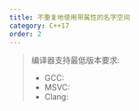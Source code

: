 ```yaml
---
title: 不重复地使用带属性的名字空间
category: C++17
order: 2
---
```


> 编译器支持最低版本要求:
> * GCC:
> * MSVC:
> * Clang:
